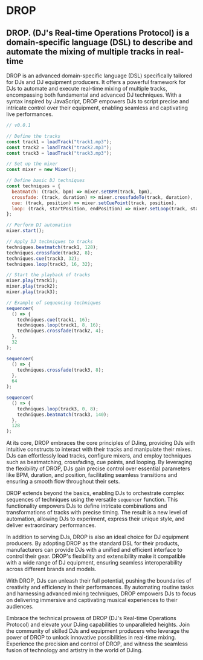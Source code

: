 # DROP
## DROP. (DJ's Real-time Operations Protocol) is a domain-specific language (DSL) to describe and automate the mixing of multiple tracks in real-time

DROP is an advanced domain-specific language (DSL) specifically tailored for DJs and DJ equipment producers. It offers a powerful framework for DJs to automate and execute real-time mixing of multiple tracks, encompassing both fundamental and advanced DJ techniques. With a syntax inspired by JavaScript, DROP empowers DJs to script precise and intricate control over their equipment, enabling seamless and captivating live performances.

```javascript
// v0.0.1

// Define the tracks
const track1 = loadTrack("track1.mp3");
const track2 = loadTrack("track2.mp3");
const track3 = loadTrack("track3.mp3");

// Set up the mixer
const mixer = new Mixer();

// Define basic DJ techniques
const techniques = {
  beatmatch: (track, bpm) => mixer.setBPM(track, bpm),
  crossfade: (track, duration) => mixer.crossfadeTo(track, duration),
  cue: (track, position) => mixer.setCuePoint(track, position),
  loop: (track, startPosition, endPosition) => mixer.setLoop(track, startPosition, endPosition),
};

// Perform DJ automation
mixer.start();

// Apply DJ techniques to tracks
techniques.beatmatch(track1, 128);
techniques.crossfade(track2, 8);
techniques.cue(track3, 32);
techniques.loop(track3, 16, 32);

// Start the playback of tracks
mixer.play(track1);
mixer.play(track2);
mixer.play(track3);

// Example of sequencing techniques
sequencer(
  () => {
    techniques.cue(track1, 16);
    techniques.loop(track1, 8, 16);
    techniques.crossfade(track2, 4);
  },
  32
);

sequencer(
  () => {
    techniques.crossfade(track3, 8);
  },
  64
);

sequencer(
  () => {
    techniques.loop(track3, 0, 8);
    techniques.beatmatch(track3, 140);
  },
  128
);
```

At its core, DROP embraces the core principles of DJing, providing DJs with intuitive constructs to interact with their tracks and manipulate their mixes. DJs can effortlessly load tracks, configure mixers, and employ techniques such as beatmatching, crossfading, cue points, and looping. By leveraging the flexibility of DROP, DJs gain precise control over essential parameters like BPM, duration, and position, facilitating seamless transitions and ensuring a smooth flow throughout their sets.

DROP extends beyond the basics, enabling DJs to orchestrate complex sequences of techniques using the versatile `sequencer` function. This functionality empowers DJs to define intricate combinations and transformations of tracks with precise timing. The result is a new level of automation, allowing DJs to experiment, express their unique style, and deliver extraordinary performances.

In addition to serving DJs, DROP is also an ideal choice for DJ equipment producers. By adopting DROP as the standard DSL for their products, manufacturers can provide DJs with a unified and efficient interface to control their gear. DROP's flexibility and extensibility make it compatible with a wide range of DJ equipment, ensuring seamless interoperability across different brands and models.

With DROP, DJs can unleash their full potential, pushing the boundaries of creativity and efficiency in their performances. By automating routine tasks and harnessing advanced mixing techniques, DROP empowers DJs to focus on delivering immersive and captivating musical experiences to their audiences.

Embrace the technical prowess of DROP (DJ's Real-time Operations Protocol) and elevate your DJing capabilities to unparalleled heights. Join the community of skilled DJs and equipment producers who leverage the power of DROP to unlock innovative possibilities in real-time mixing. Experience the precision and control of DROP, and witness the seamless fusion of technology and artistry in the world of DJing.
